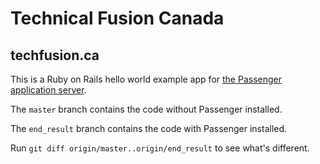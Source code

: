 # Technical Fusion Canada

## techfusion.ca

This is a Ruby on Rails hello world example app for [the Passenger application server](https://www.phusionpassenger.com/).

The `master` branch contains the code without Passenger installed.

The `end_result` branch contains the code with Passenger installed.

Run `git diff origin/master..origin/end_result` to see what's different.
